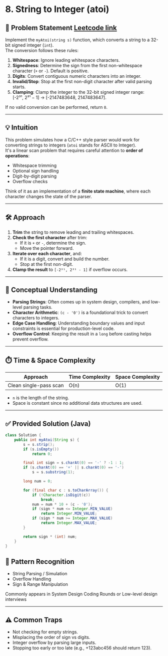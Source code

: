 # 8. String to Integer (atoi)

## 🧩 Problem Statement [Leetcode link](https://leetcode.com/problems/string-to-integer-atoi/)


Implement the `myAtoi(string s)` function, which converts a string to a 32-bit signed integer (`int`).  
The conversion follows these rules:

1. **Whitespace**: Ignore leading whitespace characters.
2. **Signedness**: Determine the sign from the first non-whitespace character (`+` or `-`). Default is positive.
3. **Digits**: Convert contiguous numeric characters into an integer.
4. **Invalid/Stop**: Stop at the first non-digit character after valid parsing starts.
5. **Clamping**: Clamp the integer to the 32-bit signed integer range:  
   \[-2³¹, 2³¹ − 1\] → \[-2147483648, 2147483647\].

If no valid conversion can be performed, return `0`.

---

## 💡 Intuition

This problem simulates how a C/C++ style parser would work for converting strings to integers (`atoi` stands for ASCII to Integer).  
It's a linear scan problem that requires careful attention to **order of operations**:
- Whitespace trimming
- Optional sign handling
- Digit-by-digit parsing
- Overflow checks

Think of it as an implementation of a **finite state machine**, where each character changes the state of the parser.

---

## 🛠️ Approach

1. **Trim** the string to remove leading and trailing whitespaces.
2. **Check the first character** after trim:
   - If it is `+` or `-`, determine the sign.
   - Move the pointer forward.
3. **Iterate over each character**, and:
   - If it is a digit, convert and build the number.
   - Stop at the first non-digit.
4. **Clamp the result** to `[-2³¹, 2³¹ - 1]` if overflow occurs.

---

## 🧠 Conceptual Understanding

- **Parsing Strings**: Often comes up in system design, compilers, and low-level parsing tasks.
- **Character Arithmetic**: `(c - '0')` is a foundational trick to convert characters to integers.
- **Edge Case Handling**: Understanding boundary values and input constraints is essential for production-level code.
- **Overflow Control**: Keeping the result in a `long` before casting helps prevent overflow.

---

## ⏱️ Time & Space Complexity

| Approach               | Time Complexity | Space Complexity |
|------------------------|------------------|------------------|
| Clean single-pass scan | O(n)             | O(1)             |

- `n` is the length of the string.
- Space is constant since no additional data structures are used.

---

## ✅ Provided Solution (Java)

```java
class Solution {
    public int myAtoi(String s) {
        s = s.strip();
        if (s.isEmpty())
            return 0;

        final int sign = s.charAt(0) == '-' ? -1 : 1;
        if (s.charAt(0) == '+' || s.charAt(0) == '-')
            s = s.substring(1);

        long num = 0;

        for (final char c : s.toCharArray()) {
            if (!Character.isDigit(c))
                break;
            num = num * 10 + (c - '0');
            if (sign * num <= Integer.MIN_VALUE)
                return Integer.MIN_VALUE;
            if (sign * num >= Integer.MAX_VALUE)
                return Integer.MAX_VALUE;
        }

        return sign * (int) num;
    }
}

```

## 🧠 Pattern Recognition

- String Parsing / Simulation
- Overflow Handling
- Sign & Range Manipulation

Commonly appears in System Design Coding Rounds or Low-level design interviews

---

## ⚠️ Common Traps
- Not checking for empty strings.
- Misplacing the order of sign vs digits.
- Integer overflow by parsing large inputs.
- Stopping too early or too late (e.g., +123abc456 should return 123).